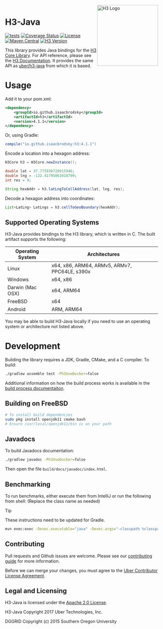 <img align="right" src="https://uber.github.io/img/h3Logo-color.svg" alt="H3 Logo" width="200">

# H3-Java

[![tests](https://github.com/isaacbrodsky/h3-java/workflows/tests/badge.svg)](https://github.com/isaacbrodsky/h3-java/actions)
[![Coverage Status](https://coveralls.io/repos/github/isaacbrodsky/h3-java/badge.svg?branch=master)](https://coveralls.io/github/isaacbrodsky/h3-java?branch=master)
[![License](https://img.shields.io/badge/License-Apache%202.0-blue.svg)](LICENSE)
[![Maven Central](https://maven-badges.herokuapp.com/maven-central/io.github.isaacbrodsky/h3/badge.svg)](https://maven-badges.herokuapp.com/maven-central/io.github.isaacbrodsky/h3)
[![H3 Version](https://img.shields.io/badge/h3-v4.3.0-blue.svg)](https://github.com/uber/h3/releases/tag/v4.3.0)

This library provides Java bindings for the [H3 Core Library](https://github.com/uber/h3). For API reference, please see the [H3 Documentation](https://h3geo.org/). It provides the same API as [uber/h3-java](https://github.com/uber/h3-java) from which it is based.

# Usage

Add it to your pom.xml:

```xml
<dependency>
    <groupId>io.github.isaacbrodsky</groupId>
    <artifactId>h3</artifactId>
    <version>4.1.1</version>
</dependency>
```

Or, using Gradle:

```gradle
compile("io.github.isaacbrodsky:h3:4.1.1")
```

Encode a location into a hexagon address:

```java
H3Core h3 = H3Core.newInstance();

double lat = 37.775938728915946;
double lng = -122.41795063018799;
int res = 9;

String hexAddr = h3.latLngToCellAddress(lat, lng, res);
```

Decode a hexagon address into coordinates:

```java
List<LatLng> LatLngs = h3.cellToGeoBoundary(hexAddr);
```

## Supported Operating Systems

H3-Java provides bindings to the H3 library, which is written in C. The built artifact supports the following:

| Operating System | Architectures
| ---------------- | -------------
| Linux            | x64, x86, ARM64, ARMv5, ARMv7, PPC64LE, s390x
| Windows          | x64, x86
| Darwin (Mac OSX) | x64, ARM64
| FreeBSD          | x64
| Android          | ARM, ARM64

You may be able to build H3-Java locally if you need to use an operating system or architecture not listed above.

# Development

Building the library requires a JDK, Gradle, CMake, and a C compiler. To build:

```sh
./gradlew assemble test -Ph3UseDocker=false
```

Additional information on how the build process works is available in the [build process documentaiton](docs/library-build.md).

## Building on FreeBSD

```sh
# To install build dependencies
sudo pkg install openjdk11 cmake bash
# Ensure /usr/local/openjdk11/bin is on your path
```

## Javadocs

To build Javadocs documentation:

```sh
./gradlew javadoc -Ph3UseDocker=false
```

Then open the file `build/docs/javadoc/index.html`.

## Benchmarking

To run benchmarks, either execute them from IntelliJ or run the following from shell: (Replace the class name as needed)

> [!TIP]  
> These instructions need to be updated for Gradle.

```sh
mvn exec:exec -Dexec.executable="java" -Dexec.args="-classpath %classpath com.uber.h3core.benchmarking.H3CoreBenchmark" -Dexec.classpathScope="test"
```

## Contributing

Pull requests and Github issues are welcome. Please see our [contributing guide](./CONTRIBUTING.md) for more information.

Before we can merge your changes, you must agree to the [Uber Contributor License Agreement](http://cla-assistant.io/uber/h3-java).

## Legal and Licensing

H3-Java is licensed under the [Apache 2.0 License](./LICENSE).

H3-Java Copyright 2017 Uber Technologies, Inc.

DGGRID
Copyright (c) 2015 Southern Oregon University
